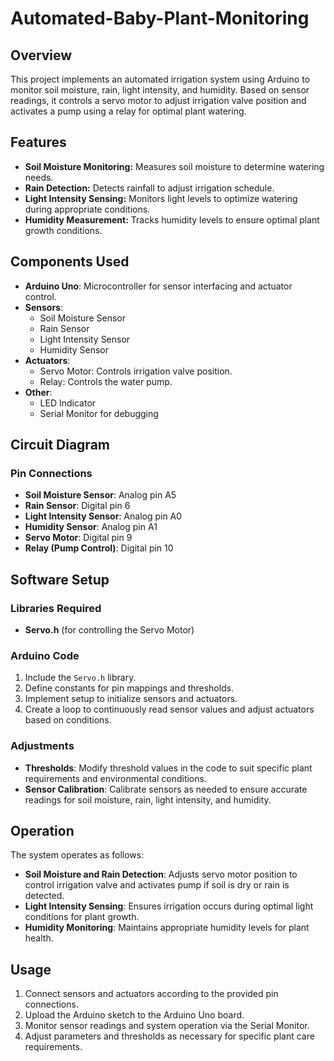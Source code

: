 # Automated-Baby-Plant-Monitoring
## Overview

This project implements an automated irrigation system using Arduino to monitor soil moisture, rain, light intensity, and humidity. Based on sensor readings, it controls a servo motor to adjust irrigation valve position and activates a pump using a relay for optimal plant watering.

## Features

- **Soil Moisture Monitoring:** Measures soil moisture to determine watering needs.
- **Rain Detection:** Detects rainfall to adjust irrigation schedule.
- **Light Intensity Sensing:** Monitors light levels to optimize watering during appropriate conditions.
- **Humidity Measurement:** Tracks humidity levels to ensure optimal plant growth conditions.

## Components Used

- **Arduino Uno**: Microcontroller for sensor interfacing and actuator control.
- **Sensors**:
  - Soil Moisture Sensor
  - Rain Sensor
  - Light Intensity Sensor
  - Humidity Sensor
- **Actuators**:
  - Servo Motor: Controls irrigation valve position.
  - Relay: Controls the water pump.
- **Other**:
  - LED Indicator
  - Serial Monitor for debugging

## Circuit Diagram

### Pin Connections

- **Soil Moisture Sensor**: Analog pin A5
- **Rain Sensor**: Digital pin 6
- **Light Intensity Sensor**: Analog pin A0
- **Humidity Sensor**: Analog pin A1
- **Servo Motor**: Digital pin 9
- **Relay (Pump Control)**: Digital pin 10

## Software Setup

### Libraries Required

- **Servo.h** (for controlling the Servo Motor)

### Arduino Code

1. Include the `Servo.h` library.
2. Define constants for pin mappings and thresholds.
3. Implement setup to initialize sensors and actuators.
4. Create a loop to continuously read sensor values and adjust actuators based on conditions.

### Adjustments

- **Thresholds**: Modify threshold values in the code to suit specific plant requirements and environmental conditions.
- **Sensor Calibration**: Calibrate sensors as needed to ensure accurate readings for soil moisture, rain, light intensity, and humidity.

## Operation

The system operates as follows:

- **Soil Moisture and Rain Detection**: Adjusts servo motor position to control irrigation valve and activates pump if soil is dry or rain is detected.
- **Light Intensity Sensing**: Ensures irrigation occurs during optimal light conditions for plant growth.
- **Humidity Monitoring**: Maintains appropriate humidity levels for plant health.

## Usage

1. Connect sensors and actuators according to the provided pin connections.
2. Upload the Arduino sketch to the Arduino Uno board.
3. Monitor sensor readings and system operation via the Serial Monitor.
4. Adjust parameters and thresholds as necessary for specific plant care requirements.
